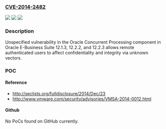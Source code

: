 ### [CVE-2014-2482](https://cve.mitre.org/cgi-bin/cvename.cgi?name=CVE-2014-2482)
![](https://img.shields.io/static/v1?label=Product&message=n%2Fa&color=blue)
![](https://img.shields.io/static/v1?label=Version&message=n%2Fa&color=blue)
![](https://img.shields.io/static/v1?label=Vulnerability&message=n%2Fa&color=brighgreen)

### Description

Unspecified vulnerability in the Oracle Concurrent Processing component in Oracle E-Business Suite 12.1.3, 12.2.2, and 12.2.3 allows remote authenticated users to affect confidentiality and integrity via unknown vectors.

### POC

#### Reference
- http://seclists.org/fulldisclosure/2014/Dec/23
- http://www.vmware.com/security/advisories/VMSA-2014-0012.html

#### Github
No PoCs found on GitHub currently.


